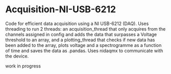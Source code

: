 # Acquisition-NI-USB-6212
Code for efficient data acquisition using a NI USB-6212 (DAQ). Uses threading to run 2 threads: an acquisition_thread that only acquires from the channels assigned in config and adds the data that surpasses a Voltage threshold to an array, and a plotting_thread that checks if new data has been added to the array, plots voltage and a spectrogramme as a function of time and saves the data as .pandas. Uses nidaqmx to communicate with the device.

work in progress
